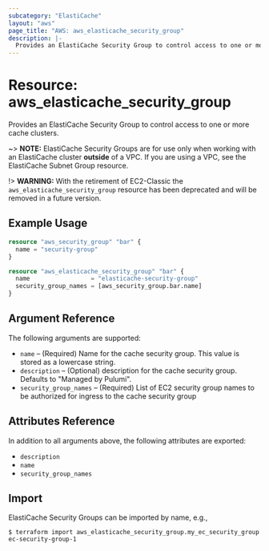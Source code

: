 ```yaml
---
subcategory: "ElastiCache"
layout: "aws"
page_title: "AWS: aws_elasticache_security_group"
description: |-
  Provides an ElastiCache Security Group to control access to one or more cache clusters.
---
```


# Resource: aws_elasticache_security_group

Provides an ElastiCache Security Group to control access to one or more cache
clusters.

~> **NOTE:** ElastiCache Security Groups are for use only when working with an
ElastiCache cluster **outside** of a VPC. If you are using a VPC, see the
ElastiCache Subnet Group resource.

!> **WARNING:** With the retirement of EC2-Classic the `aws_elasticache_security_group` resource has been deprecated and will be removed in a future version.

## Example Usage

```terraform
resource "aws_security_group" "bar" {
  name = "security-group"
}

resource "aws_elasticache_security_group" "bar" {
  name                 = "elasticache-security-group"
  security_group_names = [aws_security_group.bar.name]
}
```

## Argument Reference

The following arguments are supported:

* `name` – (Required) Name for the cache security group. This value is stored as a lowercase string.
* `description` – (Optional) description for the cache security group. Defaults to "Managed by Pulumi".
* `security_group_names` – (Required) List of EC2 security group names to be
authorized for ingress to the cache security group

## Attributes Reference

In addition to all arguments above, the following attributes are exported:

* `description`
* `name`
* `security_group_names`

## Import

ElastiCache Security Groups can be imported by name, e.g.,

```
$ terraform import aws_elasticache_security_group.my_ec_security_group ec-security-group-1
```
